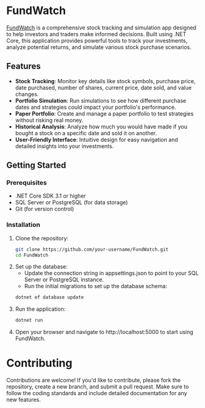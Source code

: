 # FundWatch

[FundWatch](https://fundwatch-c05997aeb186.herokuapp.com/) is a comprehensive stock tracking and simulation app designed to help investors and traders make informed decisions. Built using .NET Core, this application provides powerful tools to track your investments, analyze potential returns, and simulate various stock purchase scenarios.

## Features

- **Stock Tracking**: Monitor key details like stock symbols, purchase price, date purchased, number of shares, current price, date sold, and value changes.
- **Portfolio Simulation**: Run simulations to see how different purchase dates and strategies could impact your portfolio's performance.
- **Paper Portfolio**: Create and manage a paper portfolio to test strategies without risking real money.
- **Historical Analysis**: Analyze how much you would have made if you bought a stock on a specific date and sold it on another.
- **User-Friendly Interface**: Intuitive design for easy navigation and detailed insights into your investments.

## Getting Started

### Prerequisites

- .NET Core SDK 3.1 or higher
- SQL Server or PostgreSQL (for data storage)
- Git (for version control)

### Installation

1. Clone the repository:
   ```bash
   git clone https://github.com/your-username/FundWatch.git
   cd FundWatch
   ```
2. Set up the database:
   - Update the connection string in appsettings.json to point to your SQL Server or PostgreSQL instance.
   - Run the initial migrations to set up the database schema:
   ```bash
   dotnet ef database update
   ```
3. Run the application:
   ```bash
   dotnet run
   ```
4. Open your browser and navigate to http://localhost:5000 to start using FundWatch.

# Contributing

Contributions are welcome! If you'd like to contribute, please fork the repository, create a new branch, and submit a pull request. Make sure to follow the coding standards and include detailed documentation for any new features.
